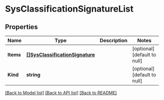 # SysClassificationSignatureList

## Properties
Name | Type | Description | Notes
------------ | ------------- | ------------- | -------------
**Items** | [**[]SysClassificationSignature**](sys_classificationSignature.md) |  | [optional] [default to null]
**Kind** | **string** |  | [optional] [default to null]

[[Back to Model list]](../README.md#documentation-for-models) [[Back to API list]](../README.md#documentation-for-api-endpoints) [[Back to README]](../README.md)



